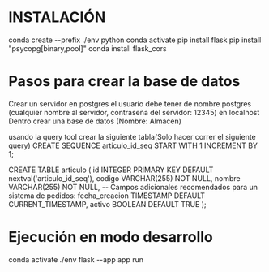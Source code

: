 # INSTALACIÓN
conda create --prefix ./env python
conda activate 
pip install flask
pip install "psycopg[binary,pool]"
conda install flask_cors

# Pasos para crear la base de datos

Crear un servidor en postgres
el usuario debe tener de nombre postgres (cualquier nombre al servidor, contraseña del servidor: 12345) en localhost
Dentro crear una base de datos (Nombre: Almacen)

usando la query tool crear la siguiente tabla(Solo hacer correr el siguiente query)
CREATE SEQUENCE articulo_id_seq START WITH 1 INCREMENT BY 1;

CREATE TABLE articulo (
    id INTEGER PRIMARY KEY DEFAULT nextval('articulo_id_seq'),
    codigo VARCHAR(255) NOT NULL,
    nombre VARCHAR(255) NOT NULL,
    -- Campos adicionales recomendados para un sistema de pedidos:
    fecha_creacion TIMESTAMP DEFAULT CURRENT_TIMESTAMP,
    activo BOOLEAN DEFAULT TRUE
);


# Ejecución en modo desarrollo
conda activate ./env
flask --app app run
